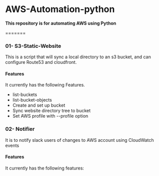 # AWS-Automation-python
**This repository is for automating AWS using Python**

=======
### 01- S3-Static-Website

This is a script that will sync a local directory to an s3 bucket, and can configure Route53 and cloudfront.


#### Features
It currently has the following Features.

- list-buckets
- list-bucket-objects
- Create and set up bucket
- Sync website directory tree to bucket
- Set AWS profile with --profile option

### 02- Notifier
It is to notify slack users of changes to AWS account using CloudWatch events

#### Features
It currently has the following features:
